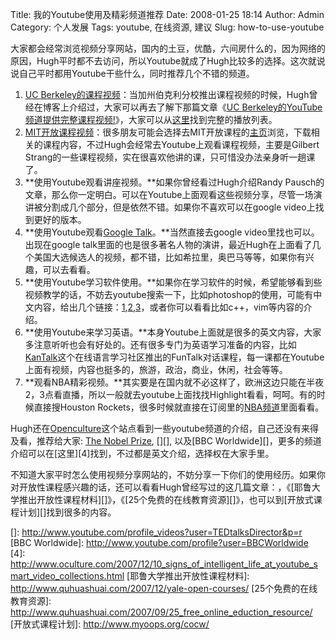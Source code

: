 Title: 我的Youtube使用及精彩频道推荐
Date: 2008-01-25 18:14
Author: Admin
Category: 个人发展
Tags: youtube, 在线资源, 建议
Slug: how-to-use-youtube

大家都会经常浏览视频分享网站，国内的土豆，优酷，六间房什么的，因为网络的原因，Hugh平时都不去访问，所以Youtube就成了Hugh比较多的选择。这次就说说自己平时都用Youtube干些什么，同时推荐几个不错的频道。

</p>

1.  [UC
    Berkeley的课程视频][]：当加州伯克利分校推出课程视频的时候，Hugh曾经在博客上介绍过，大家可以再去了解下那篇文章《[UC
    Berkeley的YouTube频道提供完整课程视频!][]》，大家可以从[这里][]找到完整的播放列表。
2.  [MIT开放课程视频][]：很多朋友可能会选择去MIT开放课程的[主页][]浏览，下载相关的课程内容，不过Hugh会经常去Youtube上观看课程视频，主要是Gilbert
    Strang的一些课程视频，实在很喜欢他讲的课，只可惜没办法亲身听一趟课了。
3.  **使用Youtube观看讲座视频。**如果你曾经看过Hugh介绍Randy
    Pausch的文章，那么你一定明白。可以在Youtube上面观看这些视频分享，尽管一场演讲被分割成几个部分，但是依然不错。如果你不喜欢可以在google
    video上找到更好的版本。
4.  **使用Youtube观看[Google Talk][]。**当然直接去google
    video里找也可以。出现在google
    talk里面的也是很多著名人物的演讲，最近Hugh在上面看了几个美国大选候选人的视频，都不错，比如希拉里，奥巴马等等，如果你有兴趣，可以去看看。
5.  **使用Youtube学习软件使用。**如果你在学习软件的时候，希望能够看到些视频教学的话，不妨去youtube搜索一下，比如photoshop的使用，可能有中文内容，给出几个链接：[1][],[2][],[3][]，或者你可以看看比如c++，vim等内容的介绍。
6.  **使用Youtube来学习英语。**本身Youtube上面就是很多的英文内容，大家多注意听听也会有好处的。还有很多专门为英语学习准备的内容，比如[KanTalk][]这个在线语言学习社区推出的FunTalk对话课程，每一课都在Youtube上面有视频，内容也挺多的，旅游，政治，商业，休闲，社会等等。
7.  **观看NBA精彩视频。**其实要是在国内就不必这样了，欧洲这边只能在半夜2，3点看直播，所以一般就去youtube上面找找Highlight看看，呵呵。有的时候直接搜Houston
    Rockets，很多时候就直接在订阅里的[NBA频道][]里面看看。

</p>

Hugh还在[Openculture][]这个站点看到一些youtube频道的介绍，自己还没有来得及看，推荐给大家:
[The Nobel Prize][], [][], 以及[BBC
Worldwide][]，更多的频道介绍可以在[这里][4]找到，不过都是英文介绍，选择权在大家手里。

</p>

不知道大家平时怎么使用视频分享网站的，不妨分享一下你们的使用经历。如果你对开放性课程感兴趣的话，还可以看看Hugh曾经写过的这几篇文章：，《[耶鲁大学推出开放性课程材料][]》，《[25个免费的在线教育资源][]》，也可以到[开放式课程计划][]找到很多的内容。

  [UC Berkeley的课程视频]: http://www.youtube.com/ucberkeley
  [UC Berkeley的YouTube频道提供完整课程视频!]: http://www.quhuashuai.com/2007/10/berkeley_youtube/
  [这里]: http://www.youtube.com/profile_play_list?user=ucberkeley
  [MIT开放课程视频]: http://youtube.com/mit
  [主页]: http://ocw.mit.edu/OcwWeb/web/courses/lang/cn2/cn2.htm
  [Google Talk]: http://youtube.com/profile?user=AtGoogleTalks
  [1]: http://www.youtube.com/watch?v=1jykn0b6Etk
  [2]: http://www.youtube.com/watch?v=WcJbN8CA49c
  [3]: http://www.youtube.com/watch?v=mwl36nc2UsQ
  [KanTalk]: http://www.kantalk.com
  [NBA频道]: http://www.youtube.com/user/NBA
  [Openculture]: http://www.oculture.com/
  [The Nobel Prize]: http://www.youtube.com/profile?user=thenobelprize
  []: http://www.youtube.com/profile_videos?user=TEDtalksDirector&p=r
  [BBC Worldwide]: http://www.youtube.com/profile?user=BBCWorldwide
  [4]: http://www.oculture.com/2007/12/10_signs_of_intelligent_life_at_youtube_smart_video_collections.html
  [耶鲁大学推出开放性课程材料]: http://www.quhuashuai.com/2007/12/yale-open-courses/
  [25个免费的在线教育资源]: http://www.quhuashuai.com/2007/09/25_free_online_eduction_resource/
  [开放式课程计划]: http://www.myoops.org/cocw/
